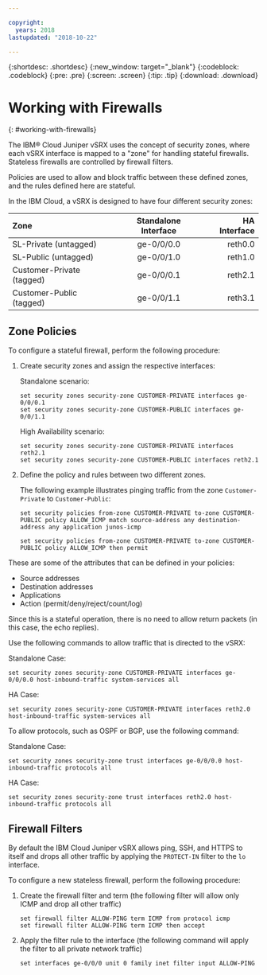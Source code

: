 ```yaml
---

copyright:
  years: 2018
lastupdated: "2018-10-22"

---
```


{:shortdesc: .shortdesc}
{:new_window: target="_blank"}
{:codeblock: .codeblock}
{:pre: .pre}
{:screen: .screen}
{:tip: .tip}
{:download: .download}

# Working with Firewalls
{: #working-with-firewalls}

The IBM® Cloud Juniper vSRX uses the concept of security zones, where each vSRX interface is mapped to a "zone" for handling stateful firewalls. Stateless firewalls are controlled by firewall filters.

Policies are used to allow and block traffic between these defined zones, and the rules defined here are stateful.

In the IBM Cloud, a vSRX is designed to have four different security zones:

| Zone                     | Standalone Interface | HA Interface |
| :---                     |        :----:        |         ---: |
| SL-Private (untagged)    | ge-0/0/0.0           | reth0.0      |
| SL-Public (untagged)     | ge-0/0/1.0           | reth1.0      |
| Customer-Private (tagged)| ge-0/0/0.1           | reth2.1      |
| Customer-Public (tagged) | ge-0/0/1.1           | reth3.1      |

## Zone Policies
To configure a stateful firewall, perform the following procedure:

1. Create security zones and assign the respective interfaces:

	Standalone scenario:
	```
	set security zones security-zone CUSTOMER-PRIVATE interfaces ge-0/0/0.1
	set security zones security-zone CUSTOMER-PUBLIC interfaces ge-0/0/1.1
	```
	High Availability scenario:
	```
	set security zones security-zone CUSTOMER-PRIVATE interfaces reth2.1
	set security zones security-zone CUSTOMER-PUBLIC interfaces reth2.1
	```
2. Define the policy and rules between two different zones.

	The following example illustrates pinging traffic from the zone `Customer-Private` to `Customer-Public`:

	```
	set security policies from-zone CUSTOMER-PRIVATE to-zone CUSTOMER-PUBLIC policy ALLOW_ICMP match source-address any destination-address any application junos-icmp

	set security policies from-zone CUSTOMER-PRIVATE to-zone CUSTOMER-PUBLIC policy ALLOW_ICMP then permit
	```

These are some of the attributes that can be defined in your policies:

* Source addresses
* Destination addresses
* Applications
* Action (permit/deny/reject/count/log)

Since this is a stateful operation, there is no need to allow return packets (in this case, the echo replies).

Use the following commands to allow traffic that is directed to the vSRX:

Standalone Case:
```
set security zones security-zone CUSTOMER-PRIVATE interfaces ge-0/0/0.0 host-inbound-traffic system-services all
```
HA Case:
```
set security zones security-zone CUSTOMER-PRIVATE interfaces reth2.0 host-inbound-traffic system-services all
```

To allow protocols, such as OSPF or BGP, use the following command:

Standalone Case:
```
set security zones security-zone trust interfaces ge-0/0/0.0 host-inbound-traffic protocols all
```
HA Case:
```
set security zones security-zone trust interfaces reth2.0 host-inbound-traffic protocols all
```

## Firewall Filters
By default the IBM Cloud Juniper vSRX allows ping, SSH, and HTTPS to itself and drops all other traffic by applying the `PROTECT-IN` filter to the `lo` interface.

To configure a new stateless firewall, perform the following procedure:

1. Create the firewall filter and term (the following filter will allow only ICMP and drop all other traffic)
	```
	set firewall filter ALLOW-PING term ICMP from protocol icmp
	set firewall filter ALLOW-PING term ICMP then accept
	```

2. Apply the filter rule to the interface (the following command will apply the filter to all private network traffic)
	```
	set interfaces ge-0/0/0 unit 0 family inet filter input ALLOW-PING
	```
